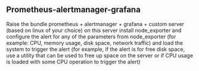 ## Prometheus-alertmanager-grafana

Raise the bundle prometheus + alertmanager + grafana + custom server (based on linux of your choice) on this server install node_exporter and configure the alert for any of the parameters from node_exporter (for example: CPU, memory usage, disk space, network traffic) and load the system to trigger the alert (for example, if the alert is for free disk space, use a utility that can be used to free up space on the server or if CPU usage is loaded with some CPU operation to trigger the alert)
